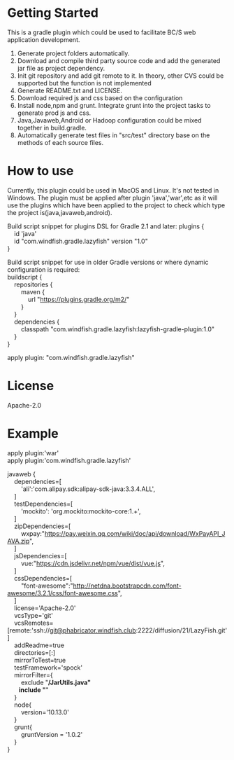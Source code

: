 # 

# Getting Started

This is a gradle plugin which could be used to facilitate BC/S web application development.

1. Generate project folders automatically.
2. Download and compile third party source code and add the generated jar file as project dependency.
3. Init git repository and add git remote to it. In theory, other CVS could be supported but the function is not implemented
4. Generate README.txt and LICENSE.
5. Download required js and css based on the configuration
6. Install node,npm and grunt. Integrate grunt into the project tasks to generate prod js and css. 
7. Java,Javaweb,Android or Hadoop configuration could be mixed together in build.gradle.
8. Automatically generate test files in "src/test" directory base on the methods of each source files.

# How to use

Currently, this plugin could be used in MacOS and Linux. It's not tested in Windows.
The plugin must be applied after plugin 'java','war',etc as it will use the plugins which have been applied to the project to check which type the project is(java,javaweb,android).

Build script snippet for plugins DSL for Gradle 2.1 and later:
plugins {    
&nbsp;&nbsp;&nbsp;&nbsp;id 'java'  
&nbsp;&nbsp;&nbsp;&nbsp;id "com.windfish.gradle.lazyfish" version "1.0"  
}

Build script snippet for use in older Gradle versions or where dynamic configuration is required:   
buildscript {  
&nbsp;&nbsp;&nbsp;&nbsp;repositories {  
&nbsp;&nbsp;&nbsp;&nbsp;&nbsp;&nbsp;&nbsp;&nbsp;maven {  
&nbsp;&nbsp;&nbsp;&nbsp;&nbsp;&nbsp;&nbsp;&nbsp;&nbsp;&nbsp;&nbsp;&nbsp;url "https://plugins.gradle.org/m2/"  
&nbsp;&nbsp;&nbsp;&nbsp;&nbsp;&nbsp;&nbsp;&nbsp;}  
&nbsp;&nbsp;&nbsp;&nbsp;}  
&nbsp;&nbsp;&nbsp;&nbsp;dependencies {  
&nbsp;&nbsp;&nbsp;&nbsp;&nbsp;&nbsp;&nbsp;&nbsp;classpath "com.windfish.gradle.lazyfish:lazyfish-gradle-plugin:1.0"  
&nbsp;&nbsp;&nbsp;&nbsp;}  
}  

apply plugin: "com.windfish.gradle.lazyfish"


# License

Apache-2.0

# Example

apply plugin:'war'  
apply plugin:'com.windfish.gradle.lazyfish'  

javaweb {  
&nbsp;&nbsp;&nbsp;&nbsp;dependencies=[  
&nbsp;&nbsp;&nbsp;&nbsp;&nbsp;&nbsp;&nbsp;&nbsp;'ali':'com.alipay.sdk:alipay-sdk-java:3.3.4.ALL',  
&nbsp;&nbsp;&nbsp;&nbsp;]  
&nbsp;&nbsp;&nbsp;&nbsp;testDependencies=[  
&nbsp;&nbsp;&nbsp;&nbsp;&nbsp;&nbsp;&nbsp;&nbsp;'mockito':  'org.mockito:mockito-core:1.+',  
&nbsp;&nbsp;&nbsp;&nbsp;]  
&nbsp;&nbsp;&nbsp;&nbsp;zipDependencies=[  
&nbsp;&nbsp;&nbsp;&nbsp;&nbsp;&nbsp;&nbsp;&nbsp;wxpay:"https://pay.weixin.qq.com/wiki/doc/api/download/WxPayAPI_JAVA.zip",  
&nbsp;&nbsp;&nbsp;&nbsp;]  
&nbsp;&nbsp;&nbsp;&nbsp;jsDependencies=[  
&nbsp;&nbsp;&nbsp;&nbsp;&nbsp;&nbsp;&nbsp;&nbsp;vue:"https://cdn.jsdelivr.net/npm/vue/dist/vue.js",   
&nbsp;&nbsp;&nbsp;&nbsp;]  
&nbsp;&nbsp;&nbsp;&nbsp;cssDependencies=[  
&nbsp;&nbsp;&nbsp;&nbsp;&nbsp;&nbsp;&nbsp;&nbsp;"font-awesome":"http://netdna.bootstrapcdn.com/font-awesome/3.2.1/css/font-awesome.css",  
&nbsp;&nbsp;&nbsp;&nbsp;]  
&nbsp;&nbsp;&nbsp;&nbsp;license='Apache-2.0'  
&nbsp;&nbsp;&nbsp;&nbsp;vcsType='git'  
&nbsp;&nbsp;&nbsp;&nbsp;vcsRemotes=[remote:'ssh://git@phabricator.windfish.club:2222/diffusion/21/LazyFish.git']  
&nbsp;&nbsp;&nbsp;&nbsp;addReadme=true  
&nbsp;&nbsp;&nbsp;&nbsp;directories=[:]  
&nbsp;&nbsp;&nbsp;&nbsp;mirrorToTest=true  
&nbsp;&nbsp;&nbsp;&nbsp;testFramework='spock'  
&nbsp;&nbsp;&nbsp;&nbsp;mirrorFilter={  
&nbsp;&nbsp;&nbsp;&nbsp;&nbsp;&nbsp;&nbsp;&nbsp;exclude "**/JarUtils.java"  
&nbsp;&nbsp;&nbsp;&nbsp;&nbsp;&nbsp;&nbsp;&nbsp;include "**"  
&nbsp;&nbsp;&nbsp;&nbsp;}  
&nbsp;&nbsp;&nbsp;&nbsp;node{  
&nbsp;&nbsp;&nbsp;&nbsp;&nbsp;&nbsp;&nbsp;&nbsp;version='10.13.0'  
&nbsp;&nbsp;&nbsp;&nbsp;}  
&nbsp;&nbsp;&nbsp;&nbsp;grunt{  
&nbsp;&nbsp;&nbsp;&nbsp;&nbsp;&nbsp;&nbsp;&nbsp;gruntVersion = '1.0.2'  
&nbsp;&nbsp;&nbsp;&nbsp;}  
}



